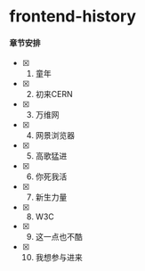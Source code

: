 # frontend-history

#### 章节安排

- [x] 1. 童年
- [x] 2. 初来CERN
- [x] 3. 万维网
- [x] 4. 网景浏览器
- [x] 5. 高歌猛进
- [x] 6. 你死我活
- [x] 7. 新生力量
- [x] 8. W3C
- [x] 9. 这一点也不酷
- [x] 10. 我想参与进来
